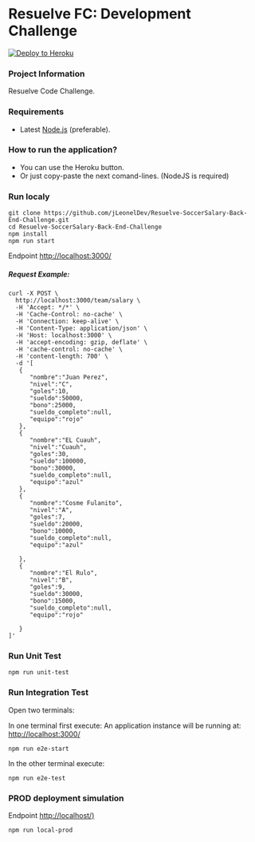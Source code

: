 # Resuelve FC: Development Challenge

[![Deploy to Heroku](https://www.herokucdn.com/deploy/button.png)](https://heroku.com/deploy)

### Project Information
Resuelve Code Challenge.

### Requirements
- Latest [Node.js](https://nodejs.org/) (preferable).

### How to run the application?
- You can use the Heroku button.
- Or just copy-paste the next comand-lines. (NodeJS is required)

### Run localy

```
git clone https://github.com/jLeonelDev/Resuelve-SoccerSalary-Back-End-Challenge.git
cd Resuelve-SoccerSalary-Back-End-Challenge
npm install
npm run start
```
Endpoint [http://localhost:3000/](http://localhost:3000/)
##### Request Example:
```
curl -X POST \
  http://localhost:3000/team/salary \
  -H 'Accept: */*' \
  -H 'Cache-Control: no-cache' \
  -H 'Connection: keep-alive' \
  -H 'Content-Type: application/json' \
  -H 'Host: localhost:3000' \
  -H 'accept-encoding: gzip, deflate' \
  -H 'cache-control: no-cache' \
  -H 'content-length: 700' \
  -d '[
   {
      "nombre":"Juan Perez",
      "nivel":"C",
      "goles":10,
      "sueldo":50000,
      "bono":25000,
      "sueldo_completo":null,
      "equipo":"rojo"
   },
   {
      "nombre":"EL Cuauh",
      "nivel":"Cuauh",
      "goles":30,
      "sueldo":100000,
      "bono":30000,
      "sueldo_completo":null,
      "equipo":"azul"
   },
   {
      "nombre":"Cosme Fulanito",
      "nivel":"A",
      "goles":7,
      "sueldo":20000,
      "bono":10000,
      "sueldo_completo":null,
      "equipo":"azul"

   },
   {
      "nombre":"El Rulo",
      "nivel":"B",
      "goles":9,
      "sueldo":30000,
      "bono":15000,
      "sueldo_completo":null,
      "equipo":"rojo"

   }
]'
```

### Run Unit Test
```
npm run unit-test
```

### Run Integration Test
Open two terminals:

In one terminal first execute:
An application instance will be running at: [http://localhost:3000/](http://localhost:3000/)
```
npm run e2e-start
```

In the other terminal execute:
```
npm run e2e-test
```

### PROD deployment simulation
Endpoint [http://localhost/)](http://localhost/)
```
npm run local-prod
```



